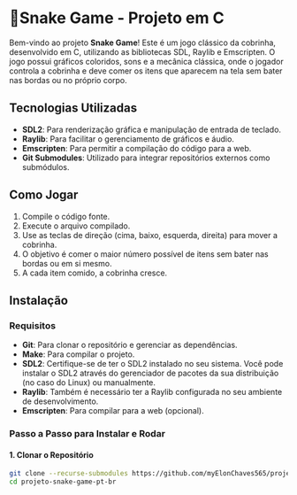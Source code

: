 # 🐍Snake Game - Projeto em C

Bem-vindo ao projeto **Snake Game**! Este é um jogo clássico da cobrinha, desenvolvido em C, utilizando as bibliotecas SDL, Raylib e Emscripten. O jogo possui gráficos coloridos, sons e a mecânica clássica, onde o jogador controla a cobrinha e deve comer os itens que aparecem na tela sem bater nas bordas ou no próprio corpo.

## Tecnologias Utilizadas

- **SDL2**: Para renderização gráfica e manipulação de entrada de teclado.
- **Raylib**: Para facilitar o gerenciamento de gráficos e áudio.
- **Emscripten**: Para permitir a compilação do código para a web.
- **Git Submodules**: Utilizado para integrar repositórios externos como submódulos.

## Como Jogar

1. Compile o código fonte.
2. Execute o arquivo compilado.
3. Use as teclas de direção (cima, baixo, esquerda, direita) para mover a cobrinha.
4. O objetivo é comer o maior número possível de itens sem bater nas bordas ou em si mesmo.
5. A cada item comido, a cobrinha cresce.

## Instalação

### Requisitos

- **Git**: Para clonar o repositório e gerenciar as dependências.
- **Make**: Para compilar o projeto.
- **SDL2**: Certifique-se de ter o SDL2 instalado no seu sistema. Você pode instalar o SDL2 através do gerenciador de pacotes da sua distribuição (no caso do Linux) ou manualmente.
- **Raylib**: Também é necessário ter a Raylib configurada no seu ambiente de desenvolvimento.
- **Emscripten**: Para compilar para a web (opcional).

### Passo a Passo para Instalar e Rodar

#### 1. Clonar o Repositório

```bash
git clone --recurse-submodules https://github.com/myElonChaves565/projeto-snake-game-pt-br.git
cd projeto-snake-game-pt-br

